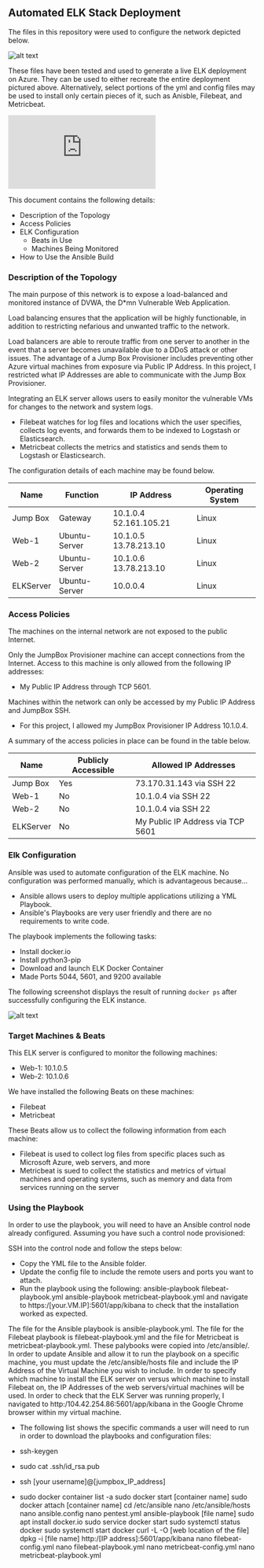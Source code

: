 ## Automated ELK Stack Deployment

The files in this repository were used to configure the network depicted below.

![alt text](https://github.com/alexlbader/PROJECT1/blob/441733747ffb08146196d274b1001362153fd57f/Diagrams/ELK%20NETWORK%20DIAGRAM.png)


These files have been tested and used to generate a live ELK deployment on Azure. They can be used to either recreate the entire deployment pictured above. Alternatively, select portions of the yml and config files may be used to install only certain pieces of it, such as Anisble, Filebeat, and Metricbeat.

 ![alt text](https://github.com/alexlbader/PROJECT1/blob/08e9ed6e535524f529eb9d02d8d8211206e94cad/Ansible/FILEBEAT-PLAYBOOK.YML.txt)


This document contains the following details:
- Description of the Topology
- Access Policies
- ELK Configuration
  - Beats in Use
  - Machines Being Monitored
- How to Use the Ansible Build


### Description of the Topology

The main purpose of this network is to expose a load-balanced and monitored instance of DVWA, the D*mn Vulnerable Web Application.

Load balancing ensures that the application will be highly functionable, in addition to restricting nefarious and unwanted traffic to the network.

Load balancers are able to reroute traffic from one server to another in the event that a server becomes unavailable due to a DDoS attack or other issues.
The advantage of a Jump Box Provisioner includes preventing other Azure virtual machines from exposure via Public IP Address.  In this project, I restricted what IP Addresses are able to communicate with the Jump Box Provisioner.

Integrating an ELK server allows users to easily monitor the vulnerable VMs for changes to the network and system logs.
- Filebeat watches for log files and locations which the user specifies, collects log events, and forwards them to be indexed to Logstash or Elasticsearch.
- Metricbeat collects the metrics and statistics and sends them to Logstash or Elasticsearch.

The configuration details of each machine may be found below.

| Name      | Function      | IP Address             | Operating System |
|-----------|---------------|------------------------|------------------|
|  Jump Box |    Gateway    | 10.1.0.4 52.161.105.21 |       Linux      |
|   Web-1   | Ubuntu-Server |  10.1.0.5 13.78.213.10 |       Linux      |
|   Web-2   | Ubuntu-Server |  10.1.0.6 13.78.213.10 |       Linux      |
| ELKServer | Ubuntu-Server |        10.0.0.4        |       Linux      |

### Access Policies

The machines on the internal network are not exposed to the public Internet.

Only the JumpBox Provisioner machine can accept connections from the Internet. Access to this machine is only allowed from the following IP addresses:
- My Public IP Address through TCP 5601.

Machines within the network can only be accessed by my Public IP Address and JumpBox SSH.
- For this project, I allowed my JumpBox Provisioner IP Address 10.1.0.4.

A summary of the access policies in place can be found in the table below.

|    Name   | Publicly Accessible |        Allowed IP Addresses       |
|-----------|---------------------|-----------------------------------|
|  Jump Box |         Yes         |      73.170.31.143 via SSH 22     |
|   Web-1   |          No         |        10.1.0.4 via SSH 22        |
|   Web-2   |          No         |        10.1.0.4 via SSH 22        |
| ELKServer |          No         | My Public IP Address via TCP 5601 |

### Elk Configuration

Ansible was used to automate configuration of the ELK machine. No configuration was performed manually, which is advantageous because...
- Ansible allows users to deploy multiple applications utilizing a YML Playbook.
- Ansible's Playbooks are very user friendly and there are no requirements to write code.

The playbook implements the following tasks:
- Install docker.io
- Install python3-pip
- Download and launch ELK Docker Container
- Made Ports 5044, 5601, and 9200 available

The following screenshot displays the result of running `docker ps` after successfully configuring the ELK instance.

![alt text](https://github.com/alexlbader/PROJECT1/blob/d7e849f04705d1491ef4816473893eb24b91edc4/Diagrams/docker.png)

### Target Machines & Beats
This ELK server is configured to monitor the following machines:
- Web-1: 10.1.0.5
- Web-2: 10.1.0.6

We have installed the following Beats on these machines:
- Filebeat
- Metricbeat

These Beats allow us to collect the following information from each machine:
- Filebeat is used to collect log files from specific places such as Microsoft Azure, web servers, and more
- Metricbeat is sued to collect the statistics and metrics of virtual machines and operating systems, such as memory and data from services running on the server

### Using the Playbook
In order to use the playbook, you will need to have an Ansible control node already configured. Assuming you have such a control node provisioned:

SSH into the control node and follow the steps below:
- Copy the YML file to the Ansible folder.
- Update the config file to include the remote users and ports you want to attach.
- Run the playbook using the following:
  ansible-playbook filebeat-playbook.yml
  ansible-playbook metricbeat-playbook.yml
and navigate to https:/[your.VM.IP]:5601/app/kibana to check that the installation worked as expected.

The file for the Ansible playbook is ansible-playbook.yml. The file for the Filebeat playbook is filebeat-playbook.yml and the file for Metricbeat is metricbeat-playbook.yml. These palybooks were copied into /etc/ansible/.
In order to update Ansible and allow it to run the playbook on a specific machine, you must update the /etc/ansible/hosts file and include the IP Address of the Virtual Machine you wish to include.
In order to specify which machine to install the ELK server on versus which machine to install Filebeat on, the IP Addresses of the web servers/virtual machines will be used.
In order to check that the ELK Server was running properly, I navigated to http:/104.42.254.86:5601/app/kibana in the Google Chrome browser within my virtual machine.

- The following list shows the specific commands a user will need to run in order to download the playbooks and configuration files:

- ssh-keygen
- sudo cat .ssh/id_rsa.pub
- ssh [your username]@[jumpbox_IP_address]
- sudo docker container list -a
sudo docker start [container name]
sudo docker attach [container name]
cd /etc/ansible
nano /etc/ansible/hosts
nano ansible.config
nano pentest.yml
ansible-playbook [file name]
sudo apt install docker.io
sudo service docker start
sudo systemctl status docker
sudo systemctl start docker
curl -L -O [web location of the file]
dpkg -i [file name]
http:/[IP address]:5601/app/kibana
nano filebeat-config.yml
nano filebeat-playbook.yml
nano metricbeat-config.yml
nano metricbeat-playbook.yml
